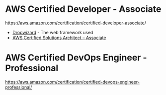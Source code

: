 # AWS Certified Developer - Associate
https://aws.amazon.com/certification/certified-developer-associate/

* [Dropwizard](http://www.dropwizard.io/1.0.2/docs/) - The web framework used
* [AWS Certified Solutions Architect – Associate](https://aws.amazon.com/certification/certified-solutions-architect-associate/)


# AWS Certified DevOps Engineer - Professional
https://aws.amazon.com/certification/certified-devops-engineer-professional/
